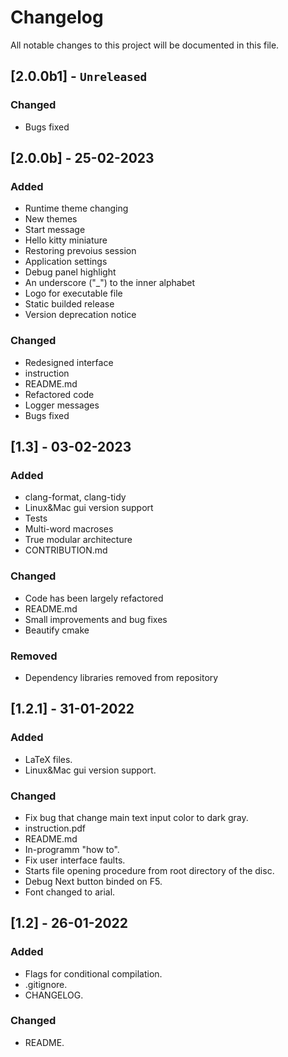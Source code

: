 # Changelog
All notable changes to this project will be documented in this file.

## [2.0.0b1] - ```Unreleased```
### Changed
- Bugs fixed

## [2.0.0b] - 25-02-2023
### Added
- Runtime theme changing
- New themes
- Start message
- Hello kitty miniature
- Restoring prevoius session
- Application settings
- Debug panel highlight
- An underscore ("_") to the inner alphabet
- Logo for executable file
- Static builded release
- Version deprecation notice

### Changed
- Redesigned interface
- instruction
- README.md
- Refactored code
- Logger messages
- Bugs fixed

## [1.3] - 03-02-2023
### Added
- clang-format, clang-tidy
- Linux&Mac gui version support
- Tests
- Multi-word macroses
- True modular architecture
- CONTRIBUTION.md

### Changed
- Code has been largely refactored
- README.md
- Small improvements and bug fixes
- Beautify cmake

### Removed
- Dependency libraries removed from repository

## [1.2.1] - 31-01-2022
### Added
- LaTeX files.
- Linux&Mac gui version support.

### Changed
- Fix bug that change main text input color to dark gray.
- instruction.pdf
- README.md
- In-programm "how to".
- Fix user interface faults.
- Starts file opening procedure from root directory of the disc.
- Debug Next button binded on F5.
- Font changed to arial.

## [1.2] - 26-01-2022
### Added
- Flags for conditional compilation.
- .gitignore.
- CHANGELOG.

### Changed
- README.
